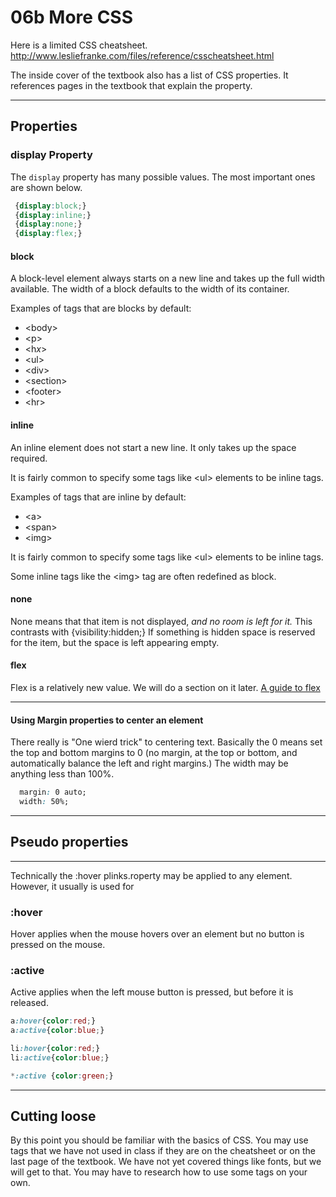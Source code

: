 # 06b More CSS

Here is a limited CSS cheatsheet. http://www.lesliefranke.com/files/reference/csscheatsheet.html

The inside cover of the textbook also has a list of CSS properties. It references pages in the textbook that explain the property.

---

## Properties

### display Property

The ```display``` property has many possible values.  The most important ones are shown below.

```css
 {display:block;}
 {display:inline;}
 {display:none;}
 {display:flex;}
```

#### block

A block-level element always starts on a new line and takes up the full width available.  The width of a block defaults to the width of its container.

Examples of tags that are blocks by default:

* &lt;body&gt;
* &lt;p&gt;
* &lt;h*x*&gt;
* &lt;ul&gt;
* &lt;div&gt;
* &lt;section&gt;
* &lt;footer&gt;
* &lt;hr&gt;

#### inline

An inline element does not start a new line.   It only takes up the space required.

It is fairly common to specify some tags like &lt;ul&gt; elements to be inline tags.

Examples of tags that are inline by default:

* &lt;a&gt;
* &lt;span&gt;
* &lt;img&gt;

It is fairly common to specify some tags like &lt;ul&gt; elements to be inline tags.

Some inline tags like the &lt;img&gt; tag are often redefined as block.

#### none

None means that that item is not displayed, *and no room is left for it.*    This contrasts with {visibility:hidden;}  If something is hidden space is reserved for the item, but the space is left appearing empty.

#### flex

Flex is a relatively new value.  We will do a section on it later. [A guide to flex](https://css-tricks.com/snippets/css/a-guide-to-flexbox/)

---


#### Using Margin properties to center an element

There really is "One wierd trick" to centering text.  Basically the 0 means set the top and bottom margins to 0 (no margin, at the top or bottom, and automatically balance the left and right margins.) The width may be anything less than 100%.

```css
  margin: 0 auto;
  width: 50%;
```

---

## Pseudo properties

---

Technically the :hover plinks.roperty may be applied to any element.  However, it usually is used for 

### :hover

Hover applies when the mouse hovers over an element but no button is pressed on the mouse.

### :active

Active applies when the left mouse button is pressed, but before it is released.

```css
a:hover{color:red;}
a:active{color:blue;}

li:hover{color:red;}
li:active{color:blue;}

*:active {color:green;}
```

---

## Cutting loose

By this point you should be familiar with the basics of CSS.  You may use tags that we have not used in class if they are on the cheatsheet or on the last page of the textbook.  We have not yet covered things like fonts, but we will get to that.  You may have to research how to use some tags on your own.
